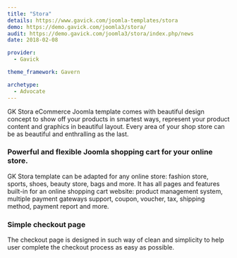 ```yaml
---
title: "Stora"
details: https://www.gavick.com/joomla-templates/stora
demo: https://demo.gavick.com/joomla3/stora/
audit: https://demo.gavick.com/joomla3/stora/index.php/news
date: 2018-02-08

provider:
  - Gavick

theme_framework: Gavern

archetype:
  - Advocate
---
```


GK Stora eCommerce Joomla template comes with beautiful design concept to show off your products in smartest ways, represent your product content and graphics in beautiful layout. Every area of your shop store can be as beautiful and enthralling as the last.

### Powerful and flexible Joomla shopping cart for your online store.

GK Stora template can be adapted for any online store: fashion store, sports, shoes, beauty store, bags and more. It has all pages and features built-in for an online shopping cart website: product management system, multiple payment gateways support, coupon, voucher, tax, shipping method, payment report and more.

### Simple checkout page

The checkout page is designed in such way of clean and simplicity to help user complete the checkout process as easy as possible.
